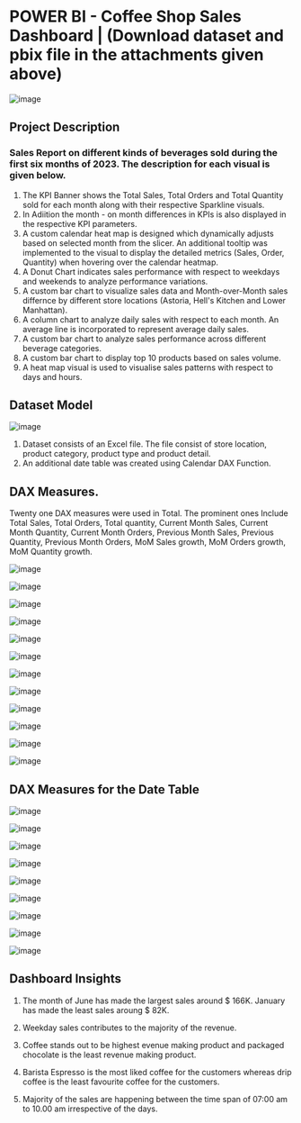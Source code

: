 # POWER BI - Coffee Shop Sales Dashboard | (Download dataset and pbix file in the attachments given above)
![image](https://github.com/user-attachments/assets/24c7af91-f196-4f47-aab9-ae6e37cf9907)


## Project Description
### Sales Report on different kinds of beverages sold during the first six months of 2023. The description for each visual is given below.


1. The KPI Banner shows the Total Sales, Total Orders and Total Quantity sold for each month along with their respective Sparkline visuals.
2. In Adiition the month - on month differences in KPIs is also displayed in the respective KPI parameters.
3. A custom calendar heat map is designed which dynamically adjusts based on selected month from the slicer. An additional tooltip was implemented to the visual to display the detailed metrics (Sales, Order, Quantity) when hovering over the calendar heatmap.
4. A Donut Chart indicates sales performance with respect to weekdays and weekends to analyze performance variations.
5. A custom bar chart to visualize sales data and Month-over-Month sales differnce by different store locations (Astoria, Hell's Kitchen and Lower Manhattan).
6. A column chart to analyze daily sales with respect to each month. An average line is incorporated to represent average daily sales.
7. A custom bar chart to analyze sales performance across different beverage categories.
8. A custom bar chart to display top 10 products based on sales volume.
9. A heat map visual is used to visualise sales patterns with respect to days and hours. 

## Dataset Model
![image](https://github.com/user-attachments/assets/e59b0b78-7a82-4150-866c-5f396f694036)

1. Dataset consists of an Excel file. The file consist of store location, product category, product type and product detail.
2. An additional date table was created using Calendar DAX Function.

## DAX Measures.
Twenty one DAX measures were used in Total. The prominent ones Include Total Sales, Total Orders, Total quantity, Current Month Sales, Current Month Quantity, Current Month Orders, Previous Month Sales, Previous Quantity, Previous Month Orders, MoM Sales growth, MoM Orders growth, MoM Quantity growth.

![image](https://github.com/user-attachments/assets/c719527b-584e-42b3-ba5a-13f562dc4b50)

![image](https://github.com/user-attachments/assets/db74b7cd-c2e5-4b8d-8aa2-4f0058412801)

![image](https://github.com/user-attachments/assets/b4cf520a-19c6-4c2b-976a-5947b32ef043)

![image](https://github.com/user-attachments/assets/84e7b016-d16f-4ac5-98a3-2f1425b9bccc)

![image](https://github.com/user-attachments/assets/f4c1efb6-c273-4e79-9a3a-3395523c283b)

![image](https://github.com/user-attachments/assets/937970ff-3af1-4bd2-9e45-9cdc19d8b5d7)

![image](https://github.com/user-attachments/assets/7b4dea1b-84a4-4081-a28c-b302b3e716a0)

![image](https://github.com/user-attachments/assets/0a2d1c7e-cb83-4f6d-9601-73cbe532a1ce)

![image](https://github.com/user-attachments/assets/27fa55e8-3a2d-47ad-87e2-adb780e5f8aa)

![image](https://github.com/user-attachments/assets/310c1557-2f27-41d5-a711-18276b3dcef1)

![image](https://github.com/user-attachments/assets/683a8622-a946-4952-a229-282f6eba4e57)

![image](https://github.com/user-attachments/assets/f86937d8-0368-4bb8-9925-cc24887ad801)

## DAX Measures for the Date Table

![image](https://github.com/user-attachments/assets/b3e074f0-fa02-419f-90c1-34d3d43c24de)

![image](https://github.com/user-attachments/assets/ed30747b-5c4a-463a-b977-f4b647d9fabc)

![image](https://github.com/user-attachments/assets/78494eb7-3dc2-4554-893e-4840ba62d1d5)

![image](https://github.com/user-attachments/assets/2a4b72dc-1011-4390-b156-5e2d81a6119f)

![image](https://github.com/user-attachments/assets/b61cce5d-3591-48fb-a5e5-af9b0a3fe3ed)

![image](https://github.com/user-attachments/assets/bb154a8a-8e4b-479e-a79f-a6a3b74638fe)

![image](https://github.com/user-attachments/assets/ad0fa539-ef6c-466e-b0ae-5a149d0ccb1f)

![image](https://github.com/user-attachments/assets/46f6797b-2ee9-4ef3-87da-3b611e2e5519)

![image](https://github.com/user-attachments/assets/3bed010b-c6a1-4f13-b98e-a60b3dce67f2)


## Dashboard Insights
1. The month of June has made the largest sales around $ 166K. January has made the least sales aroung $ 82K.

2. Weekday sales contributes to the majority of the revenue.

3. Coffee stands out to be highest evenue making product and packaged chocolate is the least revenue making product.

4. Barista Espresso is the most liked coffee for the customers whereas drip coffee is the least favourite coffee for the customers.

5. Majority of the sales are happening between the time span of 07:00 am to 10.00 am irrespective of the days.
